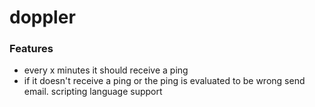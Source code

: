 # doppler

### Features
* every x minutes it should receive a ping
* if it doesn't receive a ping or the ping is evaluated to be wrong send email. scripting language support
